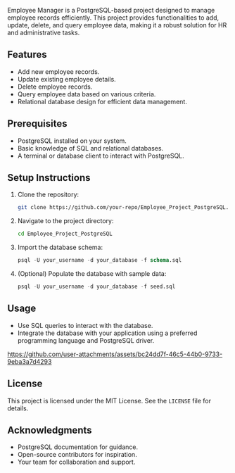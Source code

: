 Employee Manager is a PostgreSQL-based project designed to manage employee records efficiently. This project provides functionalities to add, update, delete, and query employee data, making it a robust solution for HR and administrative tasks.

## Features
- Add new employee records.
- Update existing employee details.
- Delete employee records.
- Query employee data based on various criteria.
- Relational database design for efficient data management.

## Prerequisites
- PostgreSQL installed on your system.
- Basic knowledge of SQL and relational databases.
- A terminal or database client to interact with PostgreSQL.

## Setup Instructions
1. Clone the repository:
    ```bash
    git clone https://github.com/your-repo/Employee_Project_PostgreSQL.git
    ```
2. Navigate to the project directory:
    ```bash
    cd Employee_Project_PostgreSQL
    ```
3. Import the database schema:
    ```sql
    psql -U your_username -d your_database -f schema.sql
    ```
4. (Optional) Populate the database with sample data:
    ```sql
    psql -U your_username -d your_database -f seed.sql
    ```

## Usage
- Use SQL queries to interact with the database.
- Integrate the database with your application using a preferred programming language and PostgreSQL driver.



https://github.com/user-attachments/assets/bc24dd7f-46c5-44b0-9733-9eba3a7d4293



## License
This project is licensed under the MIT License. See the `LICENSE` file for details.

## Acknowledgments
- PostgreSQL documentation for guidance.
- Open-source contributors for inspiration.
- Your team for collaboration and support.
